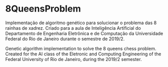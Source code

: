 # 8QueensProblem
Implementação de algoritmo genético para solucionar o problema das 8 rainhas de xadrez.
Criado para a aula de Inteligência Artificial do Departamento de Engenharia Eletrônica e de Computação da Universidade Federal do Rio de Janeiro durante o semestre de 2019/2.

Genetic algorithm implementation to solve the 8 queens chess problem.
Created for the AI class of the Eletronic and Computing Engineering of the Federal University of Rio de Janeiro, during the 2019/2 semester.

